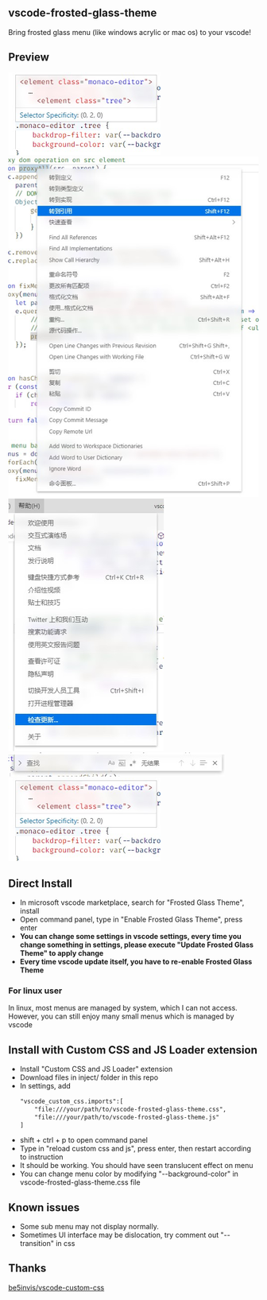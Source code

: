 ## vscode-frosted-glass-theme
Bring frosted glass menu (like windows acrylic or mac os) to your vscode!
## Preview
![CodeHover](https://raw.githubusercontent.com/RichardLuo0/vscode-frosted-glass-theme/master/image/CodeHover.jpg)
![ContextMenu](https://raw.githubusercontent.com/RichardLuo0/vscode-frosted-glass-theme/master/image/ContextMenu.jpg)
![MenuBar](https://raw.githubusercontent.com/RichardLuo0/vscode-frosted-glass-theme/master/image/MenuBar.jpg)
![SearchBar](https://raw.githubusercontent.com/RichardLuo0/vscode-frosted-glass-theme/master/image/SearchBar.jpg)
![CommandPanel](https://raw.githubusercontent.com/RichardLuo0/vscode-frosted-glass-theme/master/image/CodeHover.jpg)
## Direct Install
* In microsoft vscode marketplace, search for "Frosted Glass Theme", install
* Open command panel, type in "Enable Frosted Glass Theme", press enter
* **You can change some settings in vscode settings, every time you change something in settings, please execute "Update Frosted Glass Theme" to apply change**
* **Every time vscode update itself, you have to re-enable Frosted Glass Theme**
### For linux user
In linux, most menus are managed by system, which I can not access. However, you can still enjoy many small menus which is managed by vscode
## Install with Custom CSS and JS Loader extension
* Install "Custom CSS and JS Loader" extension
* Download files in inject/ folder in this repo
* In settings, add
    ```
    "vscode_custom_css.imports":[ 
        "file:///your/path/to/vscode-frosted-glass-theme.css",
        "file:///your/path/to/vscode-frosted-glass-theme.js"
    ]
    ```
* shift + ctrl + p to open command panel
* Type in "reload custom css and js", press enter, then restart according to instruction
* It should be working. You should have seen translucent effect on menu
* You can change menu color by modifying "--background-color" in vscode-frosted-glass-theme.css file
## Known issues
* Some sub menu may not display normally.
* Sometimes UI interface may be dislocation, try comment out "--transition" in css 
## Thanks
[be5invis/vscode-custom-css](https://github.com/be5invis/vscode-custom-css)